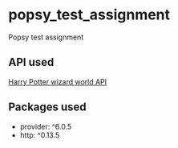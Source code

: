 # popsy_test_assignment

Popsy test assignment

## API used

[Harry Potter wizard world API](https://wizard-world-api.herokuapp.com/swagger/index.html)

## Packages used

* provider: ^6.0.5
* http: ^0.13.5
